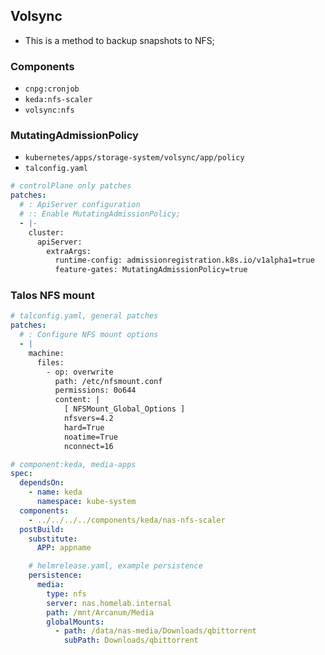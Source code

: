 ## Volsync

- This is a method to backup snapshots to NFS;

### Components

- `cnpg:cronjob`
- `keda:nfs-scaler`
- `volsync:nfs`

### MutatingAdmissionPolicy

- `kubernetes/apps/storage-system/volsync/app/policy`
- `talconfig.yaml`

```yaml
# controlPlane only patches
patches:
  # : ApiServer configuration
  # :: Enable MutatingAdmissionPolicy;
  - |-
    cluster:
      apiServer:
        extraArgs:
          runtime-config: admissionregistration.k8s.io/v1alpha1=true
          feature-gates: MutatingAdmissionPolicy=true
```

### Talos NFS mount

```yaml
# talconfig.yaml, general patches
patches:
  # : Configure NFS mount options
  - |
    machine:
      files:
        - op: overwrite
          path: /etc/nfsmount.conf
          permissions: 0o644
          content: |
            [ NFSMount_Global_Options ]
            nfsvers=4.2
            hard=True
            noatime=True
            nconnect=16

# component:keda, media-apps
spec:
  dependsOn:
    - name: keda
      namespace: kube-system
  components:
    - ../../../../components/keda/nas-nfs-scaler
  postBuild:
    substitute:
      APP: appname

    # helmrelease.yaml, example persistence
    persistence:
      media:
        type: nfs
        server: nas.homelab.internal
        path: /mnt/Arcanum/Media
        globalMounts:
          - path: /data/nas-media/Downloads/qbittorrent
            subPath: Downloads/qbittorrent
```

